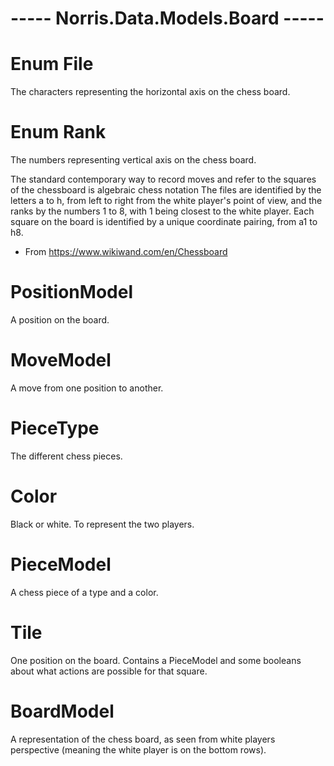 # ----- Norris.Data.Models.Board -----
# Enum File
The characters representing the horizontal axis on the chess board.

# Enum Rank
The numbers representing vertical axis on the chess board.

The standard contemporary way to record moves and refer to the squares of the 
chessboard is algebraic chess notation The files are identified by the letters 
a to h, from left to right from the white player's point of view, and the ranks 
by the numbers 1 to 8, with 1 being closest to the white player. Each square 
on the board is identified by a unique coordinate pairing, from a1 to h8.
- From https://www.wikiwand.com/en/Chessboard

# PositionModel
A position on the board.

# MoveModel
A move from one position to another.

# PieceType
The different chess pieces.

# Color
Black or white. To represent the two players.

# PieceModel
A chess piece of a type and a color.

# Tile
One position on the board. Contains a PieceModel and some booleans
about what actions are possible for that square.

# BoardModel
A representation of the chess board, as seen from white players perspective 
(meaning the white player is on the bottom rows).